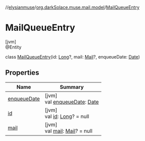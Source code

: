 //[elysianmuse](../../../index.md)/[org.darkSolace.muse.mail.model](../index.md)/[MailQueueEntry](index.md)

# MailQueueEntry

[jvm]\
@Entity

class [MailQueueEntry](index.md)(id: [Long](https://kotlinlang.org/api/latest/jvm/stdlib/kotlin/-long/index.html)?, mail: [Mail](../-mail/index.md)?, enqueueDate: [Date](https://docs.oracle.com/javase/8/docs/api/java/util/Date.html))

## Properties

| Name | Summary |
|---|---|
| [enqueueDate](enqueue-date.md) | [jvm]<br>val [enqueueDate](enqueue-date.md): [Date](https://docs.oracle.com/javase/8/docs/api/java/util/Date.html) |
| [id](id.md) | [jvm]<br>val [id](id.md): [Long](https://kotlinlang.org/api/latest/jvm/stdlib/kotlin/-long/index.html)? = null |
| [mail](mail.md) | [jvm]<br>val [mail](mail.md): [Mail](../-mail/index.md)? = null |
